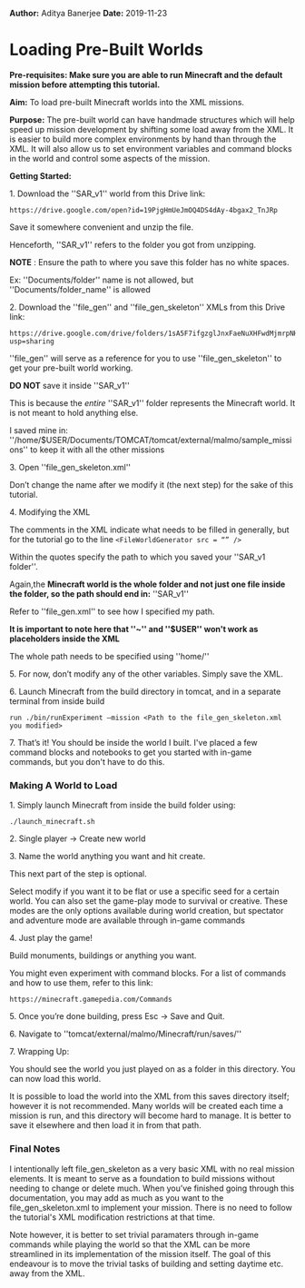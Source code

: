 **Author:** Aditya Banerjee
**Date:** 2019-11-23

#  Loading Pre-Built Worlds

**Pre-requisites: Make sure you are able to run Minecraft and the default mission before attempting this tutorial.**

**Aim:** To load pre-built Minecraft worlds into the XML missions.

**Purpose:**  The pre-built world can have handmade structures which will help speed up mission development by shifting some load away from the XML. It is easier to build more complex environments by hand than through the XML. It will also allow us to set environment variables and command blocks in the world and control some aspects of the mission.


**Getting Started:**

1\. Download the ''SAR_v1'' world from this Drive link: 

    https://drive.google.com/open?id=19PjgHmUeJmOQ4DS4dAy-4bgax2_TnJRp

Save it somewhere convenient and unzip the file. 

Henceforth, ''SAR_v1'' refers to the folder you got from unzipping.
	
**NOTE** : Ensure the path to where you save this folder has no white spaces.

Ex:  ''Documents/folder'' name is not allowed, but ''Documents/folder_name'' is allowed


2\. Download the ''file_gen'' and ''file_gen_skeleton'' XMLs from this Drive link:

    https://drive.google.com/drive/folders/1sA5F7ifgzglJnxFaeNuXHFwdMjmrpNHB?usp=sharing

''file_gen'' will serve as a reference for you to use ''file_gen_skeleton'' to get your pre-built world working.

**DO NOT** save it inside  ''SAR_v1''

This is because the _entire_ ''SAR_v1'' folder represents the Minecraft world. It is not meant to hold anything else.

I saved mine in: 
''/home/$USER/Documents/TOMCAT/tomcat/external/malmo/sample_missions'' to keep it with all the other missions


3\.	Open ''file_gen_skeleton.xml''

Don’t change the name after we modify it (the next step) for the sake of this tutorial.


4\.	Modifying the XML

The comments in the XML indicate what needs to be filled in generally, but for
the tutorial go to the line `<FileWorldGenerator src = “” />`

Within the quotes specify the path to which you saved your ''SAR_v1 folder''.

Again,the **Minecraft world is the whole folder and not just one file inside the folder, so the path should end in:** ''SAR_v1''
	
Refer to ''file_gen.xml'' to see how I specified my path. 

**It is important to note here that ''~'' and ''$USER'' won't work as placeholders inside the XML**

The whole path needs to be specified using ''home/<your username>''


5\. For now, don’t modify any of the other variables. Simply save the XML.


6\. Launch Minecraft from the build directory in tomcat, and in a separate terminal from inside build
    
    run ./bin/runExperiment –mission <Path to the file_gen_skeleton.xml you modified>


7\.	That’s it! You should be inside the world I built. I've placed a few
command blocks and notebooks to get you started with in-game commands, but you
don't have to do this.




###  Making A  World to Load

1\.	Simply launch Minecraft from inside the build folder using:

    ./launch_minecraft.sh


2\.	Single player →  Create new world


3\.	Name the world anything you want and hit create.

This next part of the step is optional. 

Select modify if you want it to be flat or use a specific seed for a certain world.
You can also set the game-play mode to survival or creative.
These modes are the  only options available during world creation, but spectator and adventure mode are available through in-game commands


4\.	Just play the game!

Build monuments, buildings or anything you want.

You might even experiment with command blocks. For a list of commands and how to use them, refer to this link:

    https://minecraft.gamepedia.com/Commands


5\.	Once you’re done building, press Esc ->  Save and Quit.


6\. Navigate to ''tomcat/external/malmo/Minecraft/run/saves/''


7\. Wrapping Up:

You should see the world you just played on as a folder in this directory.  You can now load this world. 

It is possible to load the world into the XML from this saves directory itself; however it is not recommended. 
Many worlds will be created each time a mission is run, and this directory will become hard to manage.
It is better to save it elsewhere and then load it in from that path.




<h3> Final Notes </h3>

I intentionally left file_gen_skeleton as a very basic XML with no real mission elements. It is meant to serve as a foundation to build missions without needing to change or delete much.
When you’ve finished going through this documentation, you may add as much as you want to the file_gen_skeleton.xml to implement your mission. There is no need to follow
the tutorial's XML modification restrictions at that time.

Note however, it is better to set trivial paramaters through in-game commands while playing the world so that the XML can be more streamlined in its implementation of the mission itself. The goal of this endeavour is to move the trivial tasks of building and setting daytime etc. away from the XML.
